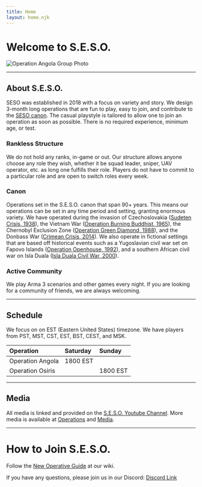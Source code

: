 ```yaml
---
title: Home
layout: home.njk
---
```



# Welcome to S.E.S.O.
![Operation Angola Group Photo](/assets/img/groupphoto.png)
***
## About S.E.S.O.
SESO was established in 2018 with a focus on variety and story. We design 3-month long operations that are fun to play, easy to join, and contribute to the [SESO canon](https://wiki.sesounit.org/canon:list). The casual playstyle is tailored to allow one to join an operation as soon as possible. There is no required experience, minimum age, or test.

### Rankless Structure

We do not hold any ranks, in-game or out. Our structure allows anyone choose any role they wish, whether it be squad leader, sniper, UAV operator, etc. as long one fulfills their role. Players do not have to commit to a particular role and are open to switch roles every week.

### Canon

Operations set in the S.E.S.O. canon that span 90+ years. This means our operations can be set in any time period and setting, granting enormous variety. We have operated during the invasion of Czechoslovakia ([Sudeten Crisis, 1938](/timeline/operation-sudeten-crisis/)), the Vietnam War ([Operation Burning Buddhist, 1965](timeline/operation-burning-buddhist/)), the Chernobyl Exclusion Zone ([Operation Green Diamond, 1988](/timeline/operation-green-diamond/)), and the Donbass War ([Crimean Crisis, 2014](/timeline/operation-crimean-crisis/)). We also operate in fictional settings that are based off historical events such as a Yugoslavian civil war set on Fapovo Islands ([Operation Openhouse, 1992](/timeline/operation-openhouse/)), and a southern African civil war on Isla Duala ([Isla Duala Civil War, 2000](/timeline/operation-isla-duala/)).

### Active Community

We play Arma 3 scenarios and other games every night. If you are looking for a community of friends, we are always welcoming.

***

## Schedule
We focus on on EST (Eastern United States) timezone. We have players from PST, MST, CST, EST, BST, CEST, and MSK.

Operation | Saturday | Sunday
:--|:--|:--
Operation Angola | 1800 EST |
Operation Osiris | | 1800 EST

***

## Media
All media is linked and provided on the [S.E.S.O. Youtube Channel](https://www.youtube.com/channel/UC5iMX4ubNxfiFaG2fbAOKOg/featured). More media is available at [Operations](/operations/) and [Media](/media/).

***

# How to Join S.E.S.O.
Follow the [New Operative Guide](https://wiki.sesounit.org/guides/new_operative) at our wiki.

If you have any questions, please join us in our Discord:
[Discord Link](https://discord.gg/h7aWmRGJwB)
